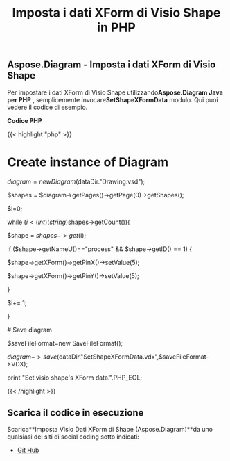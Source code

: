 ﻿---
title: Imposta i dati XForm di Visio Shape in PHP
type: docs
weight: 150
url: /it/java/set-visio-shape-s-xform-data-in-php/
---
## **Aspose.Diagram - Imposta i dati XForm di Visio Shape**
 Per impostare i dati XForm di Visio Shape utilizzando**Aspose.Diagram Java per PHP** , semplicemente invocare**SetShapeXFormData** modulo. Qui puoi vedere il codice di esempio.

**Codice PHP**

{{< highlight "php" >}}

 # Create instance of Diagram

$diagram = new Diagram($dataDir."Drawing.vsd");

$shapes = $diagram->getPages()->getPage(0)->getShapes();

$i=0;

while ($i<(int)(string)$shapes->getCount()){

$shape = $shapes->get($i);

if ($shape->getNameU()=="process" && $shape->getID() == 1) {

$shape->getXForm()->getPinX()->setValue(5);

$shape->getXForm()->getPinY()->setValue(5);

}

$i+= 1;

}

\# Save diagram

$saveFileFormat=new SaveFileFormat();

$diagram->save($dataDir."SetShapeXFormData.vdx",$saveFileFormat->VDX);

print "Set visio shape's XForm data.".PHP_EOL;

{{< /highlight >}}
## **Scarica il codice in esecuzione**
 Scarica**Imposta Visio Dati XForm di Shape (Aspose.Diagram)**da uno qualsiasi dei siti di social coding sotto indicati:

- [Git Hub](https://github.com/asposediagram/Aspose.Diagram-for-Java/blob/master/Plugins/Aspose_Diagram_Java_for_PHP/src/aspose/diagram/WorkingwithShapes/SetShapeXFormData.php)
